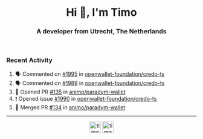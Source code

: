 <h1 align="center">Hi 👋, I'm Timo</h1>
<h3 align="center">A developer from Utrecht, The Netherlands</h3>
<br/>
<!-- https://github.com/rahuldkjain/github-profile-readme-generator --!>

<!--  <p align="left"><img src="https://github-readme-stats.vercel.app/api?username=timoglastra&show_icons=true&count_private=true&" alt="timoglastra" /></p> --!>

<!--
Github language stats
<p align="left"><img src="https://github-readme-stats.vercel.app/api/top-langs/?username=timoglastra&layout=compact" alt="timoglastra" /><p>
-->

<!-- Codestats language stats -->
<!-- <p align="left"><img src="https://codestats-readme.vercel.app/api/top-langs/?username=timoglastra&layout=compact&language_count=12" alt="timoglastra" /><p>    --!>
  
<h3>Recent Activity</h3>

<!--START_SECTION:activity-->
1. 🗣 Commented on [#1995](https://github.com/openwallet-foundation/credo-ts/issues/1995#issuecomment-2288195333) in [openwallet-foundation/credo-ts](https://github.com/openwallet-foundation/credo-ts)
2. 🗣 Commented on [#1989](https://github.com/openwallet-foundation/credo-ts/pull/1989#issuecomment-2288178115) in [openwallet-foundation/credo-ts](https://github.com/openwallet-foundation/credo-ts)
3. 💪 Opened PR [#135](https://github.com/animo/paradym-wallet/pull/135) in [animo/paradym-wallet](https://github.com/animo/paradym-wallet)
4. ❗ Opened issue [#1990](https://github.com/openwallet-foundation/credo-ts/issues/1990) in [openwallet-foundation/credo-ts](https://github.com/openwallet-foundation/credo-ts)
5. 🎉 Merged PR [#134](https://github.com/animo/paradym-wallet/pull/134) in [animo/paradym-wallet](https://github.com/animo/paradym-wallet)
<!--END_SECTION:activity-->

---

<p align="center">
<a href="https://twitter.com/timoglastra" target="blank"><img align="center" src="https://cdn.jsdelivr.net/npm/simple-icons@3.0.1/icons/twitter.svg" alt="timoglastra" height="30" width="30" /></a>
<a href="https://linkedin.com/in/timoglastra" target="blank"><img align="center" src="https://cdn.jsdelivr.net/npm/simple-icons@3.0.1/icons/linkedin.svg" alt="timoglastra" height="30" width="30" /></a>
</p>



